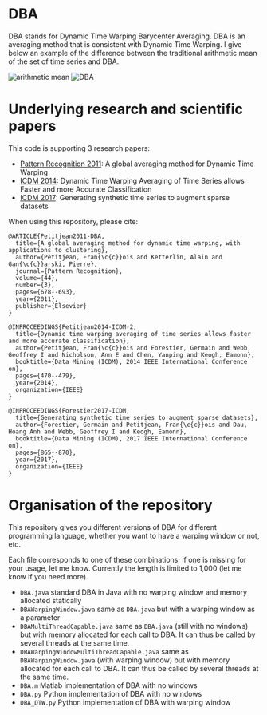 DBA
===

DBA stands for Dynamic Time Warping Barycenter Averaging. DBA is an averaging method that is consistent with Dynamic Time Warping. I give below an example of the difference between the traditional arithmetic mean of the set of time series and DBA. 

![arithmetic mean](https://raw.githubusercontent.com/fpetitjean/images/branch/path/to/img.png)
![DBA](https://raw.githubusercontent.com/fpetitjean/images/branch/path/to/img.png)

# Underlying research and scientific papers

This code is supporting 3 research papers:
* [Pattern Recognition 2011](http://francois-petitjean.com/Research/Petitjean2011-PR.pdf): A global averaging method for Dynamic Time Warping
* [ICDM 2014](http://francois-petitjean.com/Research/Petitjean2014-ICDM-DTW.pdf): Dynamic Time Warping Averaging of Time Series allows Faster and more Accurate Classification
* [ICDM 2017](http://francois-petitjean.com/Research/ForestierPetitjean2017-ICDM.pdf): Generating synthetic time series to augment sparse datasets

When using this repository, please cite:
```
@ARTICLE{Petitjean2011-DBA,
  title={A global averaging method for dynamic time warping, with applications to clustering},
  author={Petitjean, Fran{\c{c}}ois and Ketterlin, Alain and Gan{\c{c}}arski, Pierre},
  journal={Pattern Recognition},
  volume={44},
  number={3},
  pages={678--693},
  year={2011},
  publisher={Elsevier}
}

@INPROCEEDINGS{Petitjean2014-ICDM-2,
  title={Dynamic time warping averaging of time series allows faster and more accurate classification},
  author={Petitjean, Fran{\c{c}}ois and Forestier, Germain and Webb, Geoffrey I and Nicholson, Ann E and Chen, Yanping and Keogh, Eamonn},
  booktitle={Data Mining (ICDM), 2014 IEEE International Conference on},
  pages={470--479},
  year={2014},
  organization={IEEE}
}

@INPROCEEDINGS{Forestier2017-ICDM,
  title={Generating synthetic time series to augment sparse datasets},
  author={Forestier, Germain and Petitjean, Fran{\c{c}}ois and Dau, Hoang Anh and Webb, Geoffrey I and Keogh, Eamonn},
  booktitle={Data Mining (ICDM), 2017 IEEE International Conference on},
  pages={865--870},
  year={2017},
  organization={IEEE}
}
```

# Organisation of the repository

This repository gives you different versions of DBA for different programming language, whether you want to have a warping window or not, etc. 

Each file corresponds to one of these combinations; if one is missing for your usage, let me know. Currently the length is limited to 1,000 (let me know if you need more). 

* `DBA.java` standard DBA in Java with no warping window and memory allocated statically
* `DBAWarpingWindow.java` same as `DBA.java` but with a warping window as a parameter
* `DBAMultiThreadCapable.java` same as `DBA.java` (still with no windows) but with memory allocated for each call to DBA. It can thus be called by several threads at the same time. 
* `DBAWarpingWindowMultiThreadCapable.java` same as `DBAWarpingWindow.java` (with warping window) but with memory allocated for each call to DBA. It can thus be called by several threads at the same time. 
* `DBA.m` Matlab implementation of DBA with no windows 
* `DBA.py` Python implementation of DBA with no windows
* `DBA_DTW.py` Python implementation of DBA with warping window
